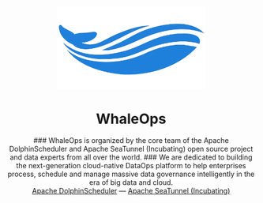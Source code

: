 <p align="center">
<img src="https://github.com/WhaleOps/.github/blob/main/profile/logo.png" width="300">
</p>

<h1 align="center">WhaleOps</h1>

<div align="center" width="100%">
  ### WhaleOps is organized by the core team of the Apache DolphinScheduler and Apache SeaTunnel (Incubating) open source project and data experts from all over the world. 
  ### We are dedicated to building the next-generation cloud-native DataOps platform to help enterprises process, schedule and manage massive data governance intelligently in the era of big data and cloud.
</div>

<div align="center">
  <a href="https://github.com/apache/dolphinscheduler">Apache DolphinScheduler</a> —
  <a href="https://github.com/apache/incubator-seatunnel">Apache SeaTunnel (Incubating)</a>
</div>
